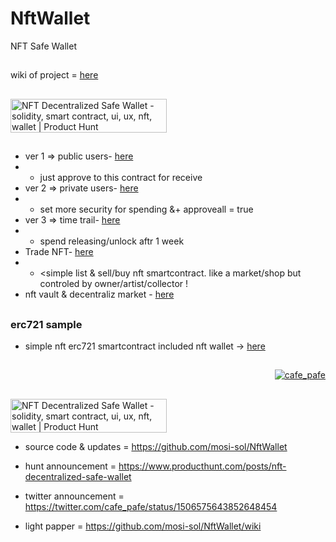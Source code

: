 # NftWallet
NFT Safe Wallet

##

wiki of project = [here](https://github.com/mosi-sol/NftWallet/wiki)

##

<a href="https://www.producthunt.com/posts/nft-decentralized-safe-wallet?utm_source=badge-featured&utm_medium=badge&utm_souce=badge-nft&#0045;decentralized&#0045;safe&#0045;wallet" target="_blank"><img src="https://api.producthunt.com/widgets/embed-image/v1/featured.svg?post_id=337357&theme=light" alt="NFT&#0032;Decentralized&#0032;Safe&#0032;Wallet - solidity&#0044;&#0032;smart&#0032;contract&#0044;&#0032;ui&#0044;&#0032;ux&#0044;&#0032;nft&#0044;&#0032;wallet | Product Hunt" style="width: 250px; height: 54px;" width="250" height="54" /></a>

##


- ver 1 => public users- [here](https://github.com/mosi-sol/NftWallet/tree/main/safe%20wallet%20v0.1) 
- - just approve to this contract for receive
- ver 2 => private users- [here](https://github.com/mosi-sol/NftWallet/tree/main/safe%20wallet%20v0.2) 
- - set more security for spending &+ approveall = true
- ver 3 => time trail- [here](https://github.com/mosi-sol/NftWallet/tree/main/safe%20wallet%20v0.3) 
- - spend releasing/unlock aftr 1 week
- Trade NFT- [here](https://github.com/mosi-sol/NftWallet/tree/main/TradeNft) 
- - <simple list & sell/buy nft smartcontract. like a market/shop but controled by owner/artist/collector !
- nft vault & decentraliz market - [here](https://github.com/mosi-sol/NftWallet/tree/main/DecentralizedVaultAndMarket) 
  
##

### erc721 sample
- simple nft erc721 smartcontract included nft wallet -> [here](https://github.com/mosi-sol/erc721/tree/main/v4)

##

<p align="right">
  <a href="https://github.com/mosi-sol/NftWallet" target="blank">
  <img src="https://img.shields.io/badge/NFT%20Safe-Wallet-blue?style=flat" alt="cafe_pafe" /></a>  
</p>


##

##
<a href="https://www.producthunt.com/posts/nft-decentralized-safe-wallet?utm_source=badge-featured&utm_medium=badge&utm_souce=badge-nft&#0045;decentralized&#0045;safe&#0045;wallet" target="_blank"><img src="https://api.producthunt.com/widgets/embed-image/v1/featured.svg?post_id=337357&theme=light" alt="NFT&#0032;Decentralized&#0032;Safe&#0032;Wallet - solidity&#0044;&#0032;smart&#0032;contract&#0044;&#0032;ui&#0044;&#0032;ux&#0044;&#0032;nft&#0044;&#0032;wallet | Product Hunt" style="width: 250px; height: 54px;" width="250" height="54" /></a>

* source code & updates = https://github.com/mosi-sol/NftWallet

* hunt announcement = https://www.producthunt.com/posts/nft-decentralized-safe-wallet

* twitter announcement = https://twitter.com/cafe_pafe/status/1506575643852648454

* light papper = https://github.com/mosi-sol/NftWallet/wiki
